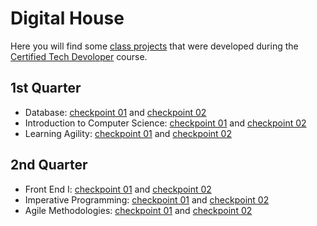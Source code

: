 # Digital House
Here you will find some [class projects](https://mpederiva.github.io/digitalHouse/) that were developed during the [Certified Tech Devoloper](https://www.digitalhouse.com/br/landing/certified-tech-developer?utm_source=google&utm_medium=paidsearch&utm_campaign=lead&utm_term=CTD&utm_content=degree-ctd-degree-pagectd-adresponsive-lead-kwcategory-ctd-all-none-all-other-text-infoproduct-none-1830-all-br-search-none&gclid=Cj0KCQjw8eOLBhC1ARIsAOzx5cFpGMcPlCe8dqF6mhTJvvchKPYHOcQt2egbHLjlRX8d6ok5aXafEwIaAm39EALw_wcB) course.

## 1st Quarter
- Database: [checkpoint 01]() and [checkpoint 02]()
- Introduction to Computer Science: [checkpoint 01]() and [checkpoint 02]()
- Learning Agility: [checkpoint 01]() and [checkpoint 02]()

## 2nd Quarter
- Front End I: [checkpoint 01](https://github.com/mpederiva/digitalHouse/tree/main/frontEnd1/1109) and [checkpoint 02](https://github.com/mpederiva/digitalHouse/tree/main/frontEnd1/1129)
- Imperative Programming: [checkpoint 01]() and [checkpoint 02]()
- Agile Methodologies: [checkpoint 01]() and [checkpoint 02]()
